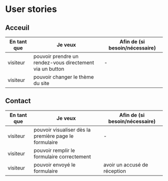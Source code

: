 # User stories

## Acceuil

| En tant que | Je veux | Afin de (si besoin/nécessaire)|
|--|--|--|
| visiteur | pouvoir prendre un rendez-vous directement via un button| - |
| visiteur | pouvoir changer le thème du site|

## Contact

| En tant que | Je veux | Afin de (si besoin/nécessaire) |
|--|--|--|
| visiteur | pouvoir visualiser dès la première page le formulaire | - |
| visiteur | pouvoir remplir le formulaire correctement |
| visiteur | pouvoir envoyé le formulaire | avoir un accusé de réception
